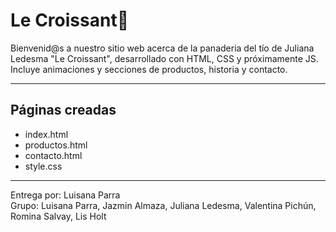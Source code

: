 # Le Croissant🥐
Bienvenid@s a nuestro sitio web acerca de la panaderia del tío de Juliana Ledesma "Le Croissant",
desarrollado con HTML, CSS y próximamente JS.<br/>
 Incluye animaciones y secciones de productos, historia y contacto.

 ---

 ## Páginas creadas
 - index.html
 - productos.html
 - contacto.html
 - style.css

---

Entrega por: Luisana Parra<br/>
Grupo: Luisana Parra, Jazmin Almaza, Juliana Ledesma, Valentina Pichún, Romina Salvay, Lis Holt
